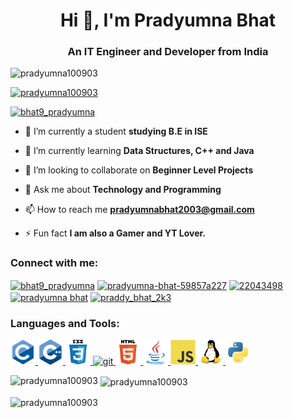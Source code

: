 <h1 align="center">Hi 👋, I'm Pradyumna Bhat</h1>
<h3 align="center">An IT Engineer and Developer from India</h3>

<p align="left"> <img src="https://komarev.com/ghpvc/?username=pradyumna100903&label=Profile%20views&color=0e75b6&style=flat" alt="pradyumna100903" /> </p>

<p align="left"> <a href="https://github.com/ryo-ma/github-profile-trophy"><img src="https://github-profile-trophy.vercel.app/?username=pradyumna100903" alt="pradyumna100903" /></a> </p>

<p align="left"> <a href="https://twitter.com/bhat9_pradyumna" target="blank"><img src="https://img.shields.io/twitter/follow/bhat9_pradyumna?logo=twitter&style=for-the-badge" alt="bhat9_pradyumna" /></a> </p>

- 🔭 I’m currently a student **studying B.E in ISE**

- 🌱 I’m currently learning **Data Structures, C++ and Java**

- 👯 I’m looking to collaborate on **Beginner Level Projects**

- 💬 Ask me about **Technology and Programming**

- 📫 How to reach me **pradyumnabhat2003@gmail.com**

- ⚡ Fun fact **I am also a Gamer and YT Lover.**

<h3 align="left">Connect with me:</h3>
<p align="left">
<a href="https://twitter.com/bhat9_pradyumna" target="blank"><img align="center" src="https://raw.githubusercontent.com/rahuldkjain/github-profile-readme-generator/master/src/images/icons/Social/twitter.svg" alt="bhat9_pradyumna" height="30" width="40" /></a>
<a href="https://linkedin.com/in/pradyumna-bhat-59857a227" target="blank"><img align="center" src="https://raw.githubusercontent.com/rahuldkjain/github-profile-readme-generator/master/src/images/icons/Social/linked-in-alt.svg" alt="pradyumna-bhat-59857a227" height="30" width="40" /></a>
<a href="https://stackoverflow.com/users/22043498" target="blank"><img align="center" src="https://raw.githubusercontent.com/rahuldkjain/github-profile-readme-generator/master/src/images/icons/Social/stack-overflow.svg" alt="22043498" height="30" width="40" /></a>
<a href="https://fb.com/pradyumna bhat" target="blank"><img align="center" src="https://raw.githubusercontent.com/rahuldkjain/github-profile-readme-generator/master/src/images/icons/Social/facebook.svg" alt="pradyumna bhat" height="30" width="40" /></a>
<a href="https://instagram.com/praddy_bhat_2k3" target="blank"><img align="center" src="https://raw.githubusercontent.com/rahuldkjain/github-profile-readme-generator/master/src/images/icons/Social/instagram.svg" alt="praddy_bhat_2k3" height="30" width="40" /></a>
</p>

<h3 align="left">Languages and Tools:</h3>
<p align="left"> <a href="https://www.cprogramming.com/" target="_blank" rel="noreferrer"> <img src="https://raw.githubusercontent.com/devicons/devicon/master/icons/c/c-original.svg" alt="c" width="40" height="40"/> </a> <a href="https://www.w3schools.com/cpp/" target="_blank" rel="noreferrer"> <img src="https://raw.githubusercontent.com/devicons/devicon/master/icons/cplusplus/cplusplus-original.svg" alt="cplusplus" width="40" height="40"/> </a> <a href="https://www.w3schools.com/css/" target="_blank" rel="noreferrer"> <img src="https://raw.githubusercontent.com/devicons/devicon/master/icons/css3/css3-original-wordmark.svg" alt="css3" width="40" height="40"/> </a> <a href="https://git-scm.com/" target="_blank" rel="noreferrer"> <img src="https://www.vectorlogo.zone/logos/git-scm/git-scm-icon.svg" alt="git" width="40" height="40"/> </a> <a href="https://www.w3.org/html/" target="_blank" rel="noreferrer"> <img src="https://raw.githubusercontent.com/devicons/devicon/master/icons/html5/html5-original-wordmark.svg" alt="html5" width="40" height="40"/> </a> <a href="https://www.java.com" target="_blank" rel="noreferrer"> <img src="https://raw.githubusercontent.com/devicons/devicon/master/icons/java/java-original.svg" alt="java" width="40" height="40"/> </a> <a href="https://developer.mozilla.org/en-US/docs/Web/JavaScript" target="_blank" rel="noreferrer"> <img src="https://raw.githubusercontent.com/devicons/devicon/master/icons/javascript/javascript-original.svg" alt="javascript" width="40" height="40"/> </a> <a href="https://www.linux.org/" target="_blank" rel="noreferrer"> <img src="https://raw.githubusercontent.com/devicons/devicon/master/icons/linux/linux-original.svg" alt="linux" width="40" height="40"/> </a> <a href="https://www.python.org" target="_blank" rel="noreferrer"> <img src="https://raw.githubusercontent.com/devicons/devicon/master/icons/python/python-original.svg" alt="python" width="40" height="40"/> </a> </p>

<p><img align="left" src="https://github-readme-stats.vercel.app/api/top-langs?username=pradyumna100903&show_icons=true&locale=en&layout=compact" alt="pradyumna100903" /></p>

<p>&nbsp;<img align="center" src="https://github-readme-stats.vercel.app/api?username=pradyumna100903&show_icons=true&locale=en" alt="pradyumna100903" /></p>

<p><img align="center" src="https://github-readme-streak-stats.herokuapp.com/?user=pradyumna100903&" alt="pradyumna100903" /></p>
